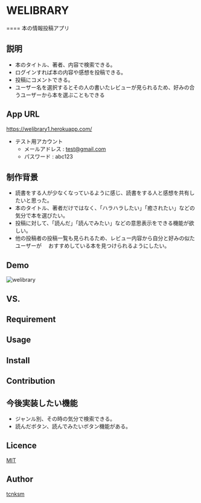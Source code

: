 
# WELIBRARY
====
本の情報投稿アプリ

## 説明
- 本のタイトル、著者、内容で検索できる。
- ログインすれば本の内容や感想を投稿できる。
- 投稿にコメントできる。
- ユーザー名を選択するとその人の書いたレビューが見られるため、好みの合うユーザーから本を選ぶこともできる

## App URL
https://welibrary1.herokuapp.com/

- テスト用アカウント
  - メールアドレス : test@gmail.com
  - パスワード : abc123

## 制作背景
- 読書をする人が少なくなっているように感じ、読書をする人と感想を共有したいと思った。
- 本のタイトル、著者だけではなく、「ハラハラしたい」「癒されたい」などの気分で本を選びたい。
- 投稿に対して、「読んだ」「読んでみたい」などの意思表示をできる機能が欲しい。
- 他の投稿者の投稿一覧も見られるため、レビュー内容から自分と好みの似たユーザーが
　おすすめしている本を見つけられるようにしたい。

## Demo

![welibrary](./images/welibrary.jpg)

## VS. 

## Requirement

## Usage

## Install

## Contribution

## 今後実装したい機能
- ジャンル別、その時の気分で検索できる。
- 読んだボタン、読んでみたいボタン機能がある。

## Licence

[MIT](https://github.com/tcnksm/tool/blob/master/LICENCE)

## Author

[tcnksm](https://github.com/tcnksm)
